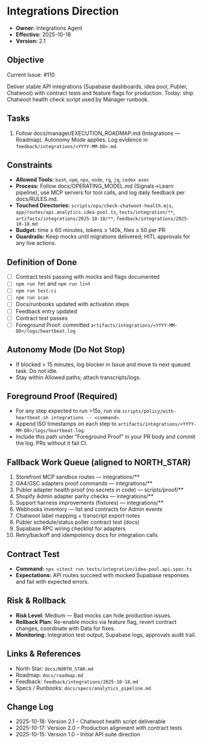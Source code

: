 # Integrations Direction

- **Owner:** Integrations Agent
- **Effective:** 2025-10-18
- **Version:** 2.1

## Objective

Current Issue: #110

Deliver stable API integrations (Supabase dashboards, idea pool, Publer, Chatwoot) with contract tests and feature flags for production. Today: ship Chatwoot health check script used by Manager runbook.

## Tasks

1. Follow docs/manager/EXECUTION_ROADMAP.md (Integrations — Roadmap). Autonomy Mode applies. Log evidence in `feedback/integrations/<YYYY-MM-DD>.md`.

## Constraints

- **Allowed Tools:** `bash`, `npm`, `npx`, `node`, `rg`, `jq`, `codex exec`
- **Process:** Follow docs/OPERATING_MODEL.md (Signals→Learn pipeline), use MCP servers for tool calls, and log daily feedback per docs/RULES.md.
- **Touched Directories:** `scripts/ops/check-chatwoot-health.mjs`, `app/routes/api.analytics.idea-pool.ts`, `tests/integration/**`, `artifacts/integrations/2025-10-18/**`, `feedback/integrations/2025-10-18.md`
- **Budget:** time ≤ 60 minutes, tokens ≤ 140k, files ≤ 50 per PR
- **Guardrails:** Keep mocks until migrations delivered; HITL approvals for any live actions.

## Definition of Done

- [ ] Contract tests passing with mocks and flags documented
- [ ] `npm run fmt` and `npm run lint`
- [ ] `npm run test:ci`
- [ ] `npm run scan`
- [ ] Docs/runbooks updated with activation steps
- [ ] Feedback entry updated
- [ ] Contract test passes
- [ ] Foreground Proof: committed `artifacts/integrations/<YYYY-MM-DD>/logs/heartbeat.log`

## Autonomy Mode (Do Not Stop)

- If blocked > 15 minutes, log blocker in Issue and move to next queued task. Do not idle.
- Stay within Allowed paths; attach transcripts/logs.

## Foreground Proof (Required)

- For any step expected to run >15s, run via `scripts/policy/with-heartbeat.sh integrations -- <command>`.
- Append ISO timestamps on each step to `artifacts/integrations/<YYYY-MM-DD>/logs/heartbeat.log`.
- Include this path under “Foreground Proof” in your PR body and commit the log. PRs without it fail CI.

## Fallback Work Queue (aligned to NORTH_STAR)

1. Storefront MCP sandbox routes — integrations/\*\*
2. GA4/GSC adapters proof commands — integrations/\*\*
3. Publer adapter health proof (no secrets in code) — scripts/proof/\*\*
4. Shopify Admin adapter parity checks — integrations/\*\*
5. Support harness improvements (fixtures) — integrations/\*\*
6. Webhooks inventory — list and contracts for Admin events
7. Chatwoot label mapping + transcript export notes
8. Publer schedule/status poller contract test (docs)
9. Supabase RPC wiring checklist for adapters
10. Retry/backoff and idempotency docs for integration calls

## Contract Test

- **Command:** `npx vitest run tests/integration/idea-pool.api.spec.ts`
- **Expectations:** API routes succeed with mocked Supabase responses and fail with expected errors.

## Risk & Rollback

- **Risk Level:** Medium — Bad mocks can hide production issues.
- **Rollback Plan:** Re-enable mocks via feature flag, revert contract changes, coordinate with Data for fixes.
- **Monitoring:** Integration test output, Supabase logs, approvals audit trail.

## Links & References

- North Star: `docs/NORTH_STAR.md`
- Roadmap: `docs/roadmap.md`
- Feedback: `feedback/integrations/2025-10-18.md`
- Specs / Runbooks: `docs/specs/analytics_pipeline.md`

## Change Log

- 2025-10-18: Version 2.1 – Chatwoot health script deliverable
- 2025-10-17: Version 2.0 – Production alignment with contract tests
- 2025-10-15: Version 1.0 – Initial API suite direction
